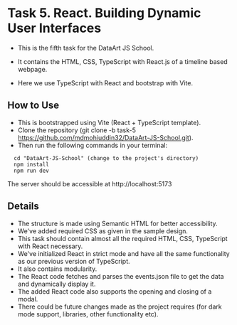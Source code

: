 # Task 5. React. Building Dynamic User Interfaces

- This is the fifth task for the DataArt JS School. 

- It contains the HTML, CSS, TypeScript with React.js of a timeline based webpage.

- Here we use TypeScript with React and bootstrap with Vite.

## How to Use

- This is bootstrapped using Vite (React + TypeScript template). 
- Clone the repository (git clone -b task-5 https://github.com/mdmohiuddin32/DataArt-JS-School.git).
- Then run the following commands in your terminal:
```console
  cd "DataArt-JS-School" (change to the project's directory)
  npm install
  npm run dev
```

The server should be accessible at http://localhost:5173

## Details

- The structure is made using Semantic HTML for better accessibility.
- We've added required CSS as given in the sample design.
- This task should contain almost all the required HTML, CSS, TypeScript with React necessary.
- We've initialized React in strict mode and have all the same functionality as our previous version of TypeScript.
- It also contains modularity.
- The React code fetches and parses the events.json file to get the data and dynamically display it.
- The added React code also supports the opening and closing of a modal.
- There could be future changes made as the project requires (for dark mode support, libraries, other functionality etc). 
